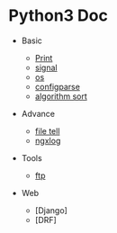 # Python3 Doc

- Basic
	- [Print](./basic/print)
	- [signal](./basic/signal)
	- [os](./basic/os)
	- [configparse](./basic/configparse)
	- [algorithm sort](./basic/sort/)
- Advance
	- [file tell](./advance/file/)
	- [ngxlog](./advance/ngxlog/)
- Tools
	- [ftp](./tools/ftp.md)

- Web
    - [Django]
    - [DRF]
